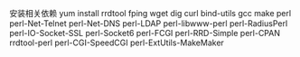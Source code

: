 安装相关依赖
yum install rrdtool fping wget dig curl bind-utils gcc make perl perl-Net-Telnet perl-Net-DNS perl-LDAP perl-libwww-perl perl-RadiusPerl perl-IO-Socket-SSL perl-Socket6 perl-FCGI perl-RRD-Simple  perl-CPAN rrdtool-perl perl-CGI-SpeedCGI perl-ExtUtils-MakeMaker
